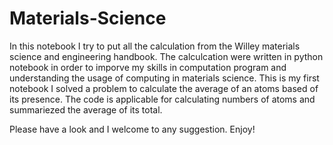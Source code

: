 # Materials-Science
In this notebook I try to put all the calculation from the Willey materials science and engineering handbook.
The calculcation were written in python notebook in order to imporve my skills in computation program and understanding the usage of computing in materials science.
This is my first notebook I solved a problem to calculate the average of an atoms based of its presence.
The code is applicable for calculating numbers of atoms and summariezed the average of its total.

Please have a look and I welcome to any suggestion.
Enjoy!
